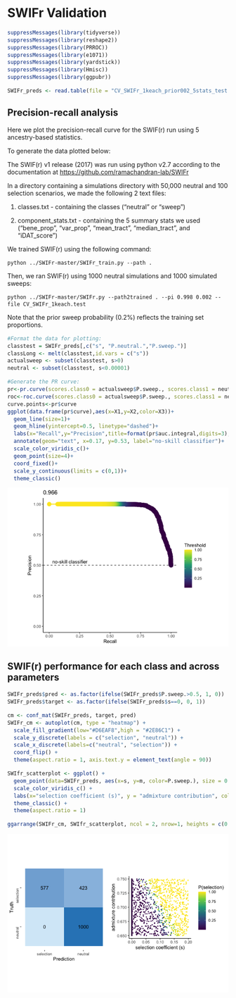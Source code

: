 SWIFr Validation
================

``` r
suppressMessages(library(tidyverse))
suppressMessages(library(reshape2))
suppressMessages(library(PRROC))
suppressMessages(library(e1071))
suppressMessages(library(yardstick))
suppressMessages(library(Hmisc))
suppressMessages(library(ggpubr))
```

``` r
SWIFr_preds <- read.table(file = "CV_SWIFr_1keach_prior002_5stats_test.txt", header=TRUE)
```

## Precision-recall analysis

Here we plot the precision-recall curve for the SWIF(r) run using 5
ancestry-based statistics.

To generate the data plotted below:

The SWIF(r) v1 release (2017) was run using python v2.7 according to the
documentation at <https://github.com/ramachandran-lab/SWIFr>

In a directory containing a simulations directory with 50,000 neutral
and 100 selection scenarios, we made the following 2 text files:

1)  classes.txt - containing the classes (“neutral” or “sweep”)

2)  component\_stats.txt - containing the 5 summary stats we used
    (“bene\_prop”, “var\_prop”, “mean\_tract”, “median\_tract”, and
    “iDAT\_score”)

We trained SWIF(r) using the following command:

    python ../SWIFr-master/SWIFr_train.py --path .

Then, we ran SWIF(r) using 1000 neutral simulations and 1000 simulated
sweeps:

    python ../SWIFr-master/SWIFr.py --path2trained . --pi 0.998 0.002 --file CV_SWIFr_1keach.test

Note that the prior sweep probability (0.2%) reflects the training set
proportions.

``` r
#Format the data for plotting:
classtest = SWIFr_preds[,c("s", "P.neutral.","P.sweep.")]
classLong <- melt(classtest,id.vars = c("s"))
actualsweep <- subset(classtest, s>0)
neutral <- subset(classtest, s<0.00001)
```

``` r
#Generate the PR curve:
pr<-pr.curve(scores.class0 = actualsweep$P.sweep., scores.class1 = neutral$P.sweep., curve=TRUE)
roc<-roc.curve(scores.class0 = actualsweep$P.sweep., scores.class1 = neutral$P.sweep., curve=TRUE)
curve.points<-pr$curve
ggplot(data.frame(pr$curve),aes(x=X1,y=X2,color=X3))+
  geom_line(size=1)+
  geom_hline(yintercept=0.5, linetype="dashed")+
  labs(x="Recall",y="Precision",title=format(pr$auc.integral,digits=3),colour="Threshold")+
  annotate(geom="text", x=0.17, y=0.53, label="no-skill classifier")+
  scale_color_viridis_c()+
  geom_point(size=4)+
  coord_fixed()+
  scale_y_continuous(limits = c(0,1))+
  theme_classic()
```

![](SWIFr_validation_files/figure-gfm/unnamed-chunk-5-1.png)<!-- -->

## SWIF(r) performance for each class and across parameters

``` r
SWIFr_preds$pred <- as.factor(ifelse(SWIFr_preds$P.sweep.>0.5, 1, 0))
SWIFr_preds$target <- as.factor(ifelse(SWIFr_preds$s==0, 0, 1))
```

``` r
cm <- conf_mat(SWIFr_preds, target, pred)
SWIFr_cm <- autoplot(cm, type = "heatmap") +
  scale_fill_gradient(low="#D6EAF8",high = "#2E86C1") +
  scale_y_discrete(labels = c("selection", "neutral")) +
  scale_x_discrete(labels=c("neutral", "selection")) +
  coord_flip() +
  theme(aspect.ratio = 1, axis.text.y = element_text(angle = 90))
```

``` r
SWIfr_scatterplot <- ggplot() +
  geom_point(data=SWIFr_preds, aes(x=s, y=m, color=P.sweep.), size = 0.5) +
  scale_color_viridis_c() +
  labs(x="selection coefficient (s)", y = "admixture contribution", color = "P(selection)") +
  theme_classic() +
  theme(aspect.ratio = 1)
```

``` r
ggarrange(SWIFr_cm, SWIfr_scatterplot, ncol = 2, nrow=1, heights = c(0.85,1), widths=c(0.85,1), align = "h")
```

![](SWIFr_validation_files/figure-gfm/unnamed-chunk-10-1.png)<!-- -->
